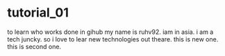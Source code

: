 # tutorial_01
to learn who works done in gihub 
my name is ruhv92. iam in asia. i am a tech juncky. 
so i love to lear new technologies out theare. 
this is new one.
this is second one.
